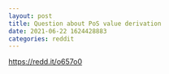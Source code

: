```yaml
--- 
layout: post 
title: Question about PoS value derivation 
date: 2021-06-22 1624428883 
categories: reddit 
--- 
```

https://redd.it/o657o0